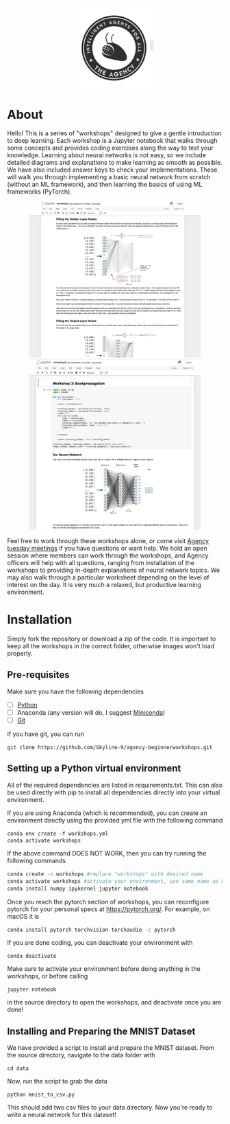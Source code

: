 
<p align="center">
  <img src="./assets/Agency Logo.png" width="180">
</p>

# About

Hello! This is a series of "workshops" designed to give a gentle introduction to deep learning. Each workshop is a Jupyter notebook that walks through some concepts and provides coding exercises along the way to test your knowledge. Learning about neural networks is not easy, so we include detailed diagrams and explanations to make learning as smooth as possible. We have also included answer keys to check your implementations. These will walk you through implementing a basic neural network from scratch (without an ML framework), and then learning the basics of using ML frameworks (PyTorch).


<p align="center">
  <img src="./assets/wkshp2_preview.png" width="400">
  <img src="./assets/wkshp3_preview.png" width="400">
</p>


Feel free to work through these workshops alone, or come visit [Agency tuesday meetings](https://gtagency.github.io/) if you have questions or want help. We hold an open session where members can work through the workshops, and Agency officers will help with all questions, ranging from installation of the workshops to providing in-depth explanations of neural network topics. We may also walk through a particular worksheet depending on the level of interest on the day. It is very much a relaxed, but productive learning environment.

# Installation

Simply fork the repository or download a zip of the code. It is important to keep all the workshops in the correct folder, otherwise images won't load properly.

## Pre-requisites

Make sure you have the following dependencies
- [ ] [Python](https://www.python.org/downloads/)
- [ ] Anaconda (any version will do, I suggest [Miniconda](https://docs.conda.io/en/main/miniconda.html))
- [ ] [Git](https://git-scm.com/book/en/v2/Getting-Started-Installing-Git)

If you have git, you can run
```git
git clone https://github.com/Skyline-9/agency-beginnerworkshops.git
```

## Setting up a Python virtual environment

All of the required dependencies are listed in requirements.txt. This can also be used directly with pip to install all dependencies directly into your virtual environment.

If you are using Anaconda (which is recommended), you can create an environment directly using the provided yml file with the following command

	conda env create -f workshops.yml
	conda activate workshops

If the above command DOES NOT WORK, then you can try running the following commands
```bash
conda create -n workshops #replace "workshops" with desired name
conda activate workshops #activate your environment, use same name as before
conda install numpy ipykernel jupyter notebook
```

Once you reach the pytorch section of workshops, you can reconfigure pytorch for your personal specs at https://pytorch.org/. For example, on macOS it is
```bash
conda install pytorch torchvision torchaudio -c pytorch
```
	
If you are done coding, you can deactivate your environment with 

	conda deactivate
	
Make sure to activate your environment before doing anything in the workshops, or before calling 
	
	jupyter notebook
	
in the source directory to open the workshops, and deactivate once you are done!

## Installing and Preparing the MNIST Dataset

We have provided a script to install and prepare the MNIST dataset. From the source directory, navigate to the data folder with 

	cd data
	
Now, run the script to grab the data

	python mnist_to_csv.py
	
This should add two csv files to your data directory. Now you're ready to write a neural network for this dataset!
